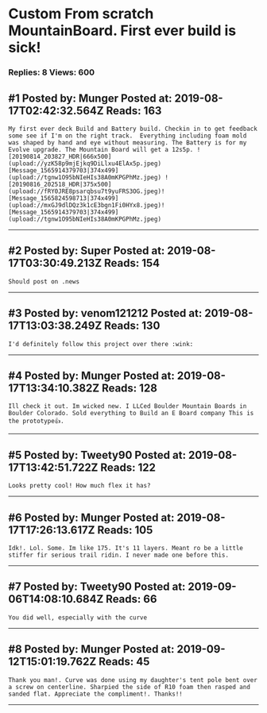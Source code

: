 # Custom From scratch MountainBoard. First ever build is sick!

### Replies: 8 Views: 600

## \#1 Posted by: Munger Posted at: 2019-08-17T02:42:32.564Z Reads: 163

```
My first ever deck Build and Battery build. Checkin in to get feedback some see if I'm on the right track.  Everything including foam mold was shaped by hand and eye without measuring. The Battery is for my Evolve upgrade. The Mountain Board will get a 12s5p. ![20190814_203827_HDR|666x500](upload://yzK58p9mjEjkq9DiLlxu4ElAx5p.jpeg) [Message_1565914379703|374x499](upload://tgnw1O95bNIeHIs38A0mKPGPhMz.jpeg) ![20190816_202518_HDR|375x500](upload://fRY0JRE8psarqbsu7t9yuFRS3OG.jpeg)![Message_1565824598713|374x499](upload://mxGJ9dlDQz3k1cE3bgn1Fi0HYx8.jpeg)![Message_1565914379703|374x499](upload://tgnw1O95bNIeHIs38A0mKPGPhMz.jpeg)
```

---
## \#2 Posted by: Super Posted at: 2019-08-17T03:30:49.213Z Reads: 154

```
Should post on .news
```

---
## \#3 Posted by: venom121212 Posted at: 2019-08-17T13:03:38.249Z Reads: 130

```
I'd definitely follow this project over there :wink:
```

---
## \#4 Posted by: Munger Posted at: 2019-08-17T13:34:10.382Z Reads: 128

```
Ill check it out. Im wicked new. I LLCed Boulder Mountain Boards in Boulder Colorado. Sold everything to Build an E Board company This is the prototype👍.
```

---
## \#5 Posted by: Tweety90 Posted at: 2019-08-17T13:42:51.722Z Reads: 122

```
Looks pretty cool! How much flex it has?
```

---
## \#6 Posted by: Munger Posted at: 2019-08-17T17:26:13.617Z Reads: 105

```
Idk!. Lol. Some. Im like 175. It's 11 layers. Meant ro be a little stiffer fir serious trail ridin. I never made one before this.
```

---
## \#7 Posted by: Tweety90 Posted at: 2019-09-06T14:08:10.684Z Reads: 66

```
You did well, especially with the curve
```

---
## \#8 Posted by: Munger Posted at: 2019-09-12T15:01:19.762Z Reads: 45

```
Thank you man!. Curve was done using my daughter's tent pole bent over a screw on centerline. Sharpied the side of R10 foam then rasped and sanded flat. Appreciate the compliment!. Thanks!!
```

---
